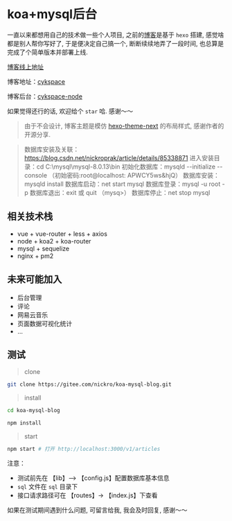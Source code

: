 # koa+mysql后台

一直以来都想用自己的技术做一些个人项目, 之前的[博客](https://chenyinkai.github.io/)是基于 `hexo` 搭建, 感觉啥都是别人帮你写好了, 于是便决定自己搞一个, 断断续续地弄了一段时间, 也总算是完成了个简单版本并部署上线.

[博客线上地址](http://www.cykspace.com)

博客地址：[cykspace](https://github.com/chenyinkai/cykspace)

博客后台：[cykspace-node](https://github.com/chenyinkai/cykspace-node)

如果觉得还行的话, 欢迎给个 `star` 哈. 感谢～～

> 由于不会设计, 博客主题是模仿 [hexo-theme-next](https://github.com/iissnan/hexo-theme-next) 的布局样式, 感谢作者的开源分享.

> 数据库安装及关联：https://blog.csdn.net/nickroprak/article/details/85338871
> 进入安装目录：cd C:\mysql\mysql-8.0.13\bin
> 初始化数据库：mysqld --initialize --console （初始密码:root@localhost: APWCY5ws&hjQ）
> 数据库安装：mysqld install
> 数据库启动：net start mysql
> 数据库登录：mysql -u root -p
> 数据库退出：exit 或 quit （mysq>）
> 数据库停止：net stop mysql

## 相关技术栈

+ vue + vue-router + less + axios
+ node + koa2 + koa-router
+ mysql + sequelize
+ nginx + pm2

## 未来可能加入

+ 后台管理
+ 评论
+ 网易云音乐
+ 页面数据可视化统计
+ ...

## 测试

> clone

```bash
git clone https://gitee.com/nickro/koa-mysql-blog.git
```

> install

```bash
cd koa-mysql-blog

npm install
```

> start

```bash
npm start # 打开 http://localhost:3000/v1/articles
```

注意：

+ 测试前先在 【lib】—> 【config.js】配置数据库基本信息
+ `sql` 文件在 `sql` 目录下
+ 接口请求路径可在 【routes】-> 【index.js】下查看

如果在测试期间遇到什么问题, 可留言给我, 我会及时回复, 感谢～～


